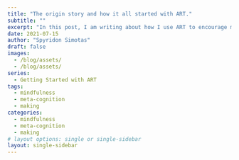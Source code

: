 ```yaml
---
title: "The origin story and how it all started with ART."
subtitle: ""
excerpt: "In this post, I am writing about how I use ART to encourage mindfulness, meta-cognition, & making in my classes."
date: 2021-07-15
author: "Spyridon Simotas"
draft: false
images:
  - /blog/assets/
  - /blog/assets/
series:
  - Getting Started with ART 
tags:
  - mindfulness
  - meta-cognition
  - making
categories:
  - mindfulness
  - meta-cognition
  - making
# layout options: single or single-sidebar
layout: single-sidebar
---
```



###  